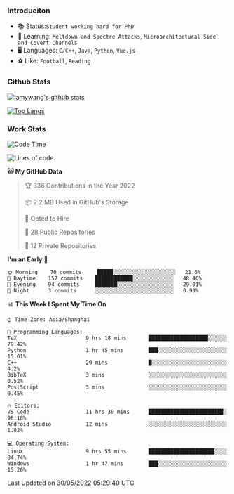 ### Introduciton

- 📚 Status:`Student working hard for PhD`
- 🔎 Learning: `Meltdown and Spectre Attacks`, `Microarchitectural Side and Covert Channels`
- 🖥️ Languages: `C/C++`, `Java`, `Python`, `Vue.js`
- ⚽ Like: `Football`, `Reading`

### Github Stats

[![iamywang's github stats](https://github-readme-stats.vercel.app/api?username=iamywang&count_private=true&show_icons=true)]()

[![Top Langs](https://github-readme-stats.vercel.app/api/top-langs/?username=iamywang&layout=compact)]()

### Work Stats

<!--START_SECTION:waka-->
![Code Time](http://img.shields.io/badge/Code%20Time-363%20hrs%205%20mins-blue)

![Lines of code](https://img.shields.io/badge/From%20Hello%20World%20I%27ve%20Written--40%20Thousand%20lines%20of%20code-blue)

**🐱 My GitHub Data** 

> 🏆 336 Contributions in the Year 2022
 > 
> 📦 2.2 MB Used in GitHub's Storage 
 > 
> 💼 Opted to Hire
 > 
> 📜 28 Public Repositories 
 > 
> 🔑 12 Private Repositories  
 > 
**I'm an Early 🐤** 

```text
🌞 Morning    70 commits     █████░░░░░░░░░░░░░░░░░░░░   21.6% 
🌆 Daytime    157 commits    ████████████░░░░░░░░░░░░░   48.46% 
🌃 Evening    94 commits     ███████░░░░░░░░░░░░░░░░░░   29.01% 
🌙 Night      3 commits      ░░░░░░░░░░░░░░░░░░░░░░░░░   0.93%

```


📊 **This Week I Spent My Time On** 

```text
⌚︎ Time Zone: Asia/Shanghai

💬 Programming Languages: 
TeX                      9 hrs 18 mins       ███████████████████░░░░░░   79.42% 
Python                   1 hr 45 mins        ███░░░░░░░░░░░░░░░░░░░░░░   15.01% 
C++                      29 mins             █░░░░░░░░░░░░░░░░░░░░░░░░   4.2% 
BibTeX                   3 mins              ░░░░░░░░░░░░░░░░░░░░░░░░░   0.52% 
PostScript               3 mins              ░░░░░░░░░░░░░░░░░░░░░░░░░   0.45%

🔥 Editors: 
VS Code                  11 hrs 30 mins      ████████████████████████░   98.18% 
Android Studio           12 mins             ░░░░░░░░░░░░░░░░░░░░░░░░░   1.82%

💻 Operating System: 
Linux                    9 hrs 55 mins       █████████████████████░░░░   84.74% 
Windows                  1 hr 47 mins        ███░░░░░░░░░░░░░░░░░░░░░░   15.26%

```


 Last Updated on 30/05/2022 05:29:40 UTC
<!--END_SECTION:waka-->
